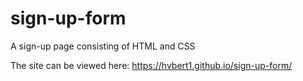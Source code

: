 # sign-up-form

A sign-up page consisting of HTML and CSS

The site can be viewed here: https://hvbert1.github.io/sign-up-form/
